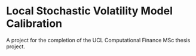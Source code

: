 # Local Stochastic Volatility Model Calibration

A project for the completion of the UCL Computational Finance MSc thesis project. 